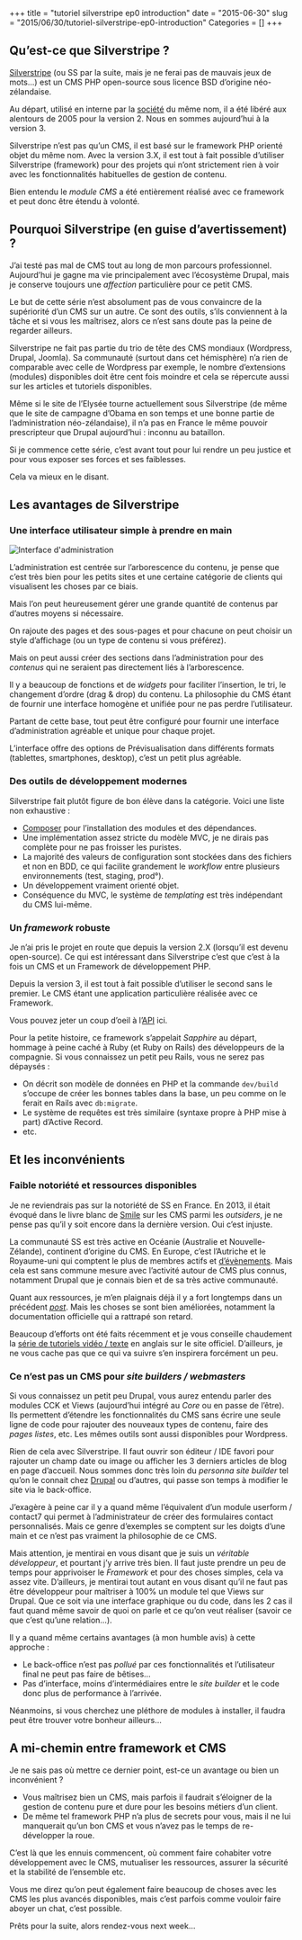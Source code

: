 +++
title = "tutoriel silverstripe ep0 introduction"
date = "2015-06-30"
slug = "2015/06/30/tutoriel-silverstripe-ep0-introduction"
Categories = []
+++
## Qu’est-ce que Silverstripe ?

[Silverstripe](http://www.silverstripe.org) (ou SS par la suite, mais je ne ferai pas de mauvais jeux de mots...) est un CMS PHP open-source sous licence BSD d’origine néo-zélandaise.

Au départ, utilisé en interne par la [société](http://www.silverstripe.com) du même nom, il a été libéré aux alentours de 2005 pour la version 2. Nous en sommes aujourd’hui à la version 3.

Silverstripe n’est pas qu’un CMS, il est basé sur le framework PHP orienté objet du même nom. Avec la version 3.X, il est tout à fait possible d’utiliser Silverstripe (framework) pour des projets qui n’ont strictement rien à voir avec les fonctionnalités habituelles de gestion de contenu.

Bien entendu le _module CMS_ a été entièrement réalisé avec ce framework et peut donc être étendu à volonté.

## Pourquoi Silverstripe (en guise d’avertissement) ?

J’ai testé pas mal de CMS tout au long de mon parcours professionnel. Aujourd’hui je gagne ma vie principalement avec l’écosystème Drupal, mais je conserve toujours une _affection_ particulière pour ce petit CMS.

Le but de cette série n’est absolument pas de vous convaincre de la supériorité d’un CMS sur un autre. Ce sont des outils, s’ils conviennent à la tâche et si vous les maîtrisez, alors ce n’est sans doute pas la peine de regarder ailleurs.

Silverstripe ne fait pas partie du trio de tête des CMS mondiaux (Wordpress, Drupal, Joomla). Sa communauté (surtout dans cet hémisphère) n’a rien de comparable avec celle de Wordpress par exemple, le nombre d’extensions (modules) disponibles doit être cent fois moindre et cela se répercute aussi sur les articles et tutoriels disponibles.

Même si le site de l’Elysée tourne actuellement sous Silverstripe (de même que le site de campagne d’Obama en son temps et une bonne partie de l’administration néo-zélandaise), il n’a pas en France le même pouvoir prescripteur que Drupal aujourd’hui : inconnu au bataillon.

Si je commence cette série, c’est avant tout pour lui rendre un peu justice et pour vous exposer ses forces et ses faiblesses. 

Cela va mieux en le disant.

## Les avantages de Silverstripe

### Une interface utilisateur simple à prendre en main

![](http://userhelp.silverstripe.org//src/framework_3.1/docs/en/_images/Basic-Overview_2.jpg "Interface d'administration")

L’administration est centrée sur l’arborescence du contenu, je pense que c’est très bien pour les petits sites et une certaine catégorie de clients qui visualisent les choses par ce biais.

Mais l’on peut heureusement gérer une grande quantité de contenus par d’autres moyens si nécessaire.

On rajoute des pages et des sous-pages et pour chacune on peut choisir un style d’affichage (ou un type de contenu si vous préférez).

Mais on peut aussi créer des sections dans l’administration pour des _contenus_ qui ne seraient pas directement liés à l’arborescence.

Il y a beaucoup de fonctions et de _widgets_ pour faciliter l’insertion, le tri, le changement d’ordre (drag & drop) du contenu. La philosophie du CMS étant de fournir une interface homogène et unifiée pour ne pas perdre l’utilisateur.

Partant de cette base, tout peut être configuré pour fournir une interface d’administration agréable et unique pour chaque projet.

L’interface offre des options de Prévisualisation dans différents formats (tablettes, smartphones, desktop), c’est un petit plus agréable.

### Des outils de développement modernes

Silverstripe fait plutôt figure de bon élève dans la catégorie. Voici une liste non exhaustive :

- [Composer](https://getcomposer.org/) pour l’installation des modules et des dépendances. 
- Une implémentation assez stricte du modèle MVC, je ne dirais pas complète pour ne pas froisser les puristes.
- La majorité des valeurs de configuration sont stockées dans des fichiers et non en BDD, ce qui facilite grandement le _workflow_ entre plusieurs environnements (test, staging, prod°).
- Un développement vraiment orienté objet.
- Conséquence du MVC, le système de _templating_ est très indépendant du CMS lui-même.

### Un _framework_ robuste

Je n’ai pris le projet en route que depuis la version 2.X (lorsqu’il est devenu open-source). Ce qui est intéressant dans Silverstripe c’est que c’est à la fois un CMS et un Framework de développement PHP.

Depuis la version 3, il est tout à fait possible d’utiliser le second sans le premier. Le CMS étant une application particulière réalisée avec ce Framework.

Vous pouvez jeter un coup d’oeil à l’[API](http://api.silverstripe.org/3.2/) ici.

Pour la petite histoire, ce framework s’appelait _Sapphire_ au départ, hommage à peine caché à Ruby (et Ruby on Rails) des développeurs de la compagnie. Si vous connaissez un petit peu Rails, vous ne serez pas dépaysés :

- On décrit son modèle de données en PHP et la commande `dev/build` s’occupe de créer les bonnes tables dans la base, un peu comme on le ferait en Rails avec `db:migrate`.
- Le système de requêtes est très similaire (syntaxe propre à PHP mise à part) d’Active Record.
- etc.

## Et les inconvénients

### Faible notoriété et ressources disponibles

Je ne reviendrais pas sur la notoriété de SS en France. En 2013, il était évoqué dans le livre blanc de [Smile](http://www.open-source-guide.com/Solutions/Applications/Cms/Silverstripe) sur les CMS parmi les _outsiders_, je ne pense pas qu’il y soit encore dans la dernière version. Oui c’est injuste.

La communauté SS est très active en Océanie (Australie et Nouvelle-Zélande), continent d’origine du CMS. En Europe, c’est l’Autriche et le Royaume-uni qui comptent le plus de membres actifs et [d’évènements](http://www.meetup.com/SilverStripe-Europe-Meetup/). Mais cela est sans commune mesure avec l’activité autour de CMS plus connus, notamment Drupal que je connais bien et de sa très active communauté.

Quant aux ressources, je m’en plaignais déjà il y a fort longtemps dans un précédent [_post_](http://ludovic.coullet.net/quelques-commentaires-sur-silverstripe/). Mais les choses se sont bien améliorées, notamment la documentation officielle qui a rattrapé son retard.

Beaucoup d’efforts ont été faits récemment et je vous conseille chaudement la [série de tutoriels vidéo / texte](http://www.silverstripe.org/learn/lessons/) en anglais sur le site officiel. D’ailleurs, je ne vous cache pas que ce qui va suivre s’en inspirera forcément un peu.

### Ce n’est pas un CMS pour _site builders / webmasters_

Si vous connaissez un petit peu Drupal, vous aurez entendu parler des modules CCK et Views (aujourd’hui intégré au _Core_ ou en passe de l’être). Ils permettent d’étendre les fonctionnalités du CMS sans écrire une seule ligne de code pour rajouter des nouveaux types de contenu, faire des _pages listes_, etc. Les mêmes outils sont aussi disponibles pour Wordpress.

Rien de cela avec Silverstripe. Il faut ouvrir son éditeur / IDE favori pour rajouter un champ date ou image ou afficher les 3 derniers articles de blog en page d’accueil. Nous sommes donc très loin du _personna site builder_ tel qu’on le connait chez [Drupal](https://www.drupal.org/site-building) ou d’autres, qui passe son temps à modifier le site via le back-office.

J’exagère à peine car il y a quand même l’équivalent d’un module userform / contact7 qui permet à l’administrateur de créer des formulaires contact personnalisés. Mais ce genre d’exemples se comptent sur les doigts d’une main et ce n’est pas vraiment la philosophie de ce CMS.

Mais attention, je mentirai en vous disant que je suis un _véritable développeur_, et pourtant j’y arrive très bien. Il faut juste prendre un peu de temps pour apprivoiser le _Framework_ et pour des choses simples, cela va assez vite. D’ailleurs, je mentirai tout autant en vous disant qu’il ne faut pas être développeur pour maîtriser à 100% un module tel que Views sur Drupal. Que ce soit via une interface graphique ou du code, dans les 2 cas il faut quand même savoir de quoi on parle et ce qu’on veut réaliser (savoir ce que c’est qu’une relation…).

Il y a quand même certains avantages (à mon humble avis) à cette approche :

* Le back-office n’est pas _pollué_ par ces fonctionnalités et l’utilisateur final ne peut pas faire de bêtises…
* Pas d’interface, moins d’intermédiaires entre le _site builder_ et le code donc plus de performance à l’arrivée.

Néanmoins, si vous cherchez une pléthore de modules à installer, il faudra peut être trouver votre bonheur ailleurs…

## A mi-chemin entre framework et CMS

Je ne sais pas où mettre ce dernier point, est-ce un avantage ou bien un inconvénient ?

* Vous maîtrisez bien un CMS, mais parfois il faudrait s’éloigner de la gestion de contenu pure et dure pour les besoins métiers d’un client.
* De même tel framework PHP n’a plus de secrets pour vous, mais il ne lui manquerait qu’un bon CMS et vous n’avez pas le temps de re-développer la roue.

C’est là que les ennuis commencent, où comment faire cohabiter votre développement avec le CMS, mutualiser les ressources, assurer la sécurité et la stabilité de l’ensemble etc.

Vous me direz qu’on peut également faire beaucoup de choses avec les CMS les plus avancés disponibles, mais c’est parfois comme vouloir faire aboyer un chat, c’est possible.

Prêts pour la suite, alors rendez-vous next week…


